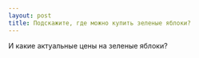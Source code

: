 ```yaml
---
layout: post 
title: Подскажите, где можно купить зеленые яблоки? 
--- 
```

И какие актуальные цены на зеленые яблоки?
